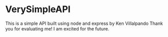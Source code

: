 # VerySimpleAPI
This is a simple API built using node and express by Ken Villalpando
Thank you for evaluating me! I am excited for the future.
